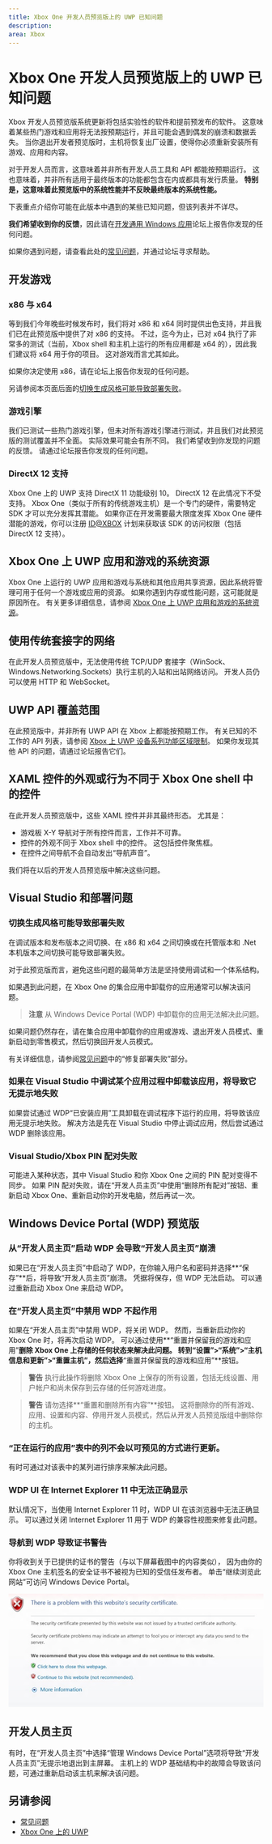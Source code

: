 ```yaml
---
title: Xbox One 开发人员预览版上的 UWP 已知问题
description: 
area: Xbox
---
```


# Xbox One 开发人员预览版上的 UWP 已知问题

Xbox 开发人员预览版系统更新将包括实验性的软件和提前预发布的软件。 
这意味着某些热门游戏和应用将无法按预期运行，并且可能会遇到偶发的崩溃和数据丢失。 
当你退出开发者预览版时，主机将恢复出厂设置，使得你必须重新安装所有游戏、应用和内容。

对于开发人员而言，这意味着并非所有开发人员工具和 API 都能按预期运行。 
这也意味着，并非所有适用于最终版本的功能都包含在内或都具有发行质量。 
**特别是，这意味着此预览版中的系统性能并不反映最终版本的系统性能。**

下表重点介绍你可能在此版本中遇到的某些已知问题，但该列表并不详尽。 

**我们希望收到你的反馈**，因此请在[开发通用 Windows 应用](https://social.msdn.microsoft.com/Forums/windowsapps/en-US/home?forum=wpdevelop)论坛上报告你发现的任何问题。 

如果你遇到问题，请查看此处的[常见问题](frequently-asked-questions.md)，并通过论坛寻求帮助。


## 开发游戏

### x86 与 x64

等到我们今年晚些时候发布时，我们将对 x86 和 x64 同时提供出色支持，并且我们已在此预览版中提供了对 x86 的支持。 
不过，迄今为止，已对 x64 执行了非常多的测试（当前，Xbox shell 和主机上运行的所有应用都是 x64 的），因此我们建议将 x64 用于你的项目。 
这对游戏而言尤其如此。

如果你决定使用 x86，请在论坛上报告你发现的任何问题。

另请参阅本页面后面的[切换生成风格可能导致部署失败](known-issues.md#switching-build-flavors-can-cause-deployment-failures)。

### 游戏引擎

我们已测试一些热门游戏引擎，但未对所有游戏引擎进行测试，并且我们对此预览版的测试覆盖并不全面。 
实际效果可能会有所不同。 
我们希望收到你发现的问题的反馈。 
请通过论坛报告你发现的任何问题。

### DirectX 12 支持

Xbox One 上的 UWP 支持 DirectX 11 功能级别 10。 
DirectX 12 在此情况下不受支持。 
Xbox One（类似于所有的传统游戏主机）是一个专门的硬件，需要特定 SDK 才可以充分发挥其潜能。 
如果你正在开发需要最大限度发挥 Xbox One 硬件潜能的游戏，你可以注册 [ID@XBOX](http://www.xbox.com/en-us/Developers/id) 计划来获取该 SDK 的访问权限（包括 DirectX 12 支持）。


## Xbox One 上 UWP 应用和游戏的系统资源

Xbox One 上运行的 UWP 应用和游戏与系统和其他应用共享资源，因此系统将管理可用于任何一个游戏或应用的资源。 
如果你遇到内存或性能问题，这可能就是原因所在。 
有关更多详细信息，请参阅 [Xbox One 上 UWP 应用和游戏的系统资源](system-resource-allocation.md)。


## 使用传统套接字的网络

在此开发人员预览版中，无法使用传统 TCP/UDP 套接字（WinSock、Windows.Networking.Sockets）执行主机的入站和出站网络访问。 
开发人员仍可以使用 HTTP 和 WebSocket。 


## UWP API 覆盖范围

在此预览版中，并非所有 UWP API 在 Xbox 上都能按预期工作。 
有关已知的不工作的 API 列表，请参阅 [Xbox 上 UWP 设备系列功能区域限制](http://go.microsoft.com/fwlink/p/?LinkId=760755)。 
如果你发现其他 API 的问题，请通过论坛报告它们。 

## XAML 控件的外观或行为不同于 Xbox One shell 中的控件

在此开发人员预览版中，这些 XAML 控件并非其最终形态。 尤其是：
* 游戏板 X-Y 导航对于所有控件而言，工作并不可靠。
* 控件的外观不同于 Xbox shell 中的控件。 这包括控件聚焦框。
* 在控件之间导航不会自动发出“导航声音”。

我们将在以后的开发人员预览版中解决这些问题。

## Visual Studio 和部署问题

### 切换生成风格可能导致部署失败

在调试版本和发布版本之间切换、在 x86 和 x64 之间切换或在托管版本和 .Net 本机版本之间切换可能导致部署失败。 

对于此预览版而言，避免这些问题的最简单方法是坚持使用调试和一个体系结构。 

如果遇到此问题，在 Xbox One 的集合应用中卸载你的应用通常可以解决该问题。

> **注意** 从 Windows Device Portal (WDP) 中卸载你的应用无法解决此问题。

如果问题仍然存在，请在集合应用中卸载你的应用或游戏、退出开发人员模式、重新启动到零售模式，然后切换回开发人员模式。

有关详细信息，请参阅[常见问题](frequently-asked-questions.md)中的“修复部署失败”部分。

### 如果在 Visual Studio 中调试某个应用过程中卸载该应用，将导致它无提示地失败

如果尝试通过 WDP“已安装应用”工具卸载在调试程序下运行的应用，将导致该应用无提示地失败。 
解决方法是先在 Visual Studio 中停止调试应用，然后尝试通过 WDP 删除该应用。

### Visual Studio/Xbox PIN 配对失败

可能进入某种状态，其中 Visual Studio 和你 Xbox One 之间的 PIN 配对变得不同步。 
如果 PIN 配对失败，请在“开发人员主页”中使用“删除所有配对”按钮、重新启动 Xbox One、重新启动你的开发电脑，然后再试一次。 


## Windows Device Portal (WDP) 预览版

### 从“开发人员主页”启动 WDP 会导致“开发人员主页”崩溃

如果已在“开发人员主页”中启动了 WDP，在你输入用户名和密码并选择**“保存”**后，将导致“开发人员主页”崩溃。 
凭据将保存，但 WDP 无法启动。 
可以通过重新启动 Xbox One 来启动 WDP。 

### 在“开发人员主页”中禁用 WDP 不起作用

如果在“开发人员主页”中禁用 WDP，将关闭 WDP。 
然而，当重新启动你的 Xbox One 时，将再次启动 WDP。 
可以通过使用**“重置并保留我的游戏和应用”**删除 Xbox One 上存储的任何状态来解决此问题。 
转到“设置”>“系统”>“主机信息和更新”>“重置主机”，然后选择**“重置并保留我的游戏和应用”**按钮。

> **警告** 执行此操作将删除 Xbox One 上保存的所有设置，包括无线设置、用户帐户和尚未保存到云存储的任何游戏进度。

> **警告** 请勿选择**“重置和删除所有内容”**按钮。
这将删除你的所有游戏、应用、设置和内容、停用开发人员模式，然后从开发人员预览版组中删除你的主机。

### “正在运行的应用”表中的列不会以可预见的方式进行更新。 

有时可通过对该表中的某列进行排序来解决此问题。

### WDP UI 在 Internet Explorer 11 中无法正确显示 

默认情况下，当使用 Internet Explorer 11 时，WDP UI 在该浏览器中无法正确显示。 
可以通过关闭 Internet Explorer 11 用于 WDP 的兼容性视图来修复此问题。

### 导航到 WDP 导致证书警告

你将收到关于已提供的证书的警告（与以下屏幕截图中的内容类似）， 
因为由你的 Xbox One 主机签名的安全证书不被视为已知的受信任发布者。 
单击“继续浏览此网站”可访问 Windows Device Portal。

![网站安全证书警告](images/security_cert_warning.jpg)

## 开发人员主页
有时，在“开发人员主页”中选择“管理 Windows Device Portal”选项将导致“开发人员主页”无提示地退出到主屏幕。 
主机上的 WDP 基础结构中的故障会导致该问题，可通过重新启动该主机来解决该问题。

## 另请参阅
- [常见问题](frequently-asked-questions.md)
- [Xbox One 上的 UWP](index.md)


<!--HONumber=Mar16_HO5-->


